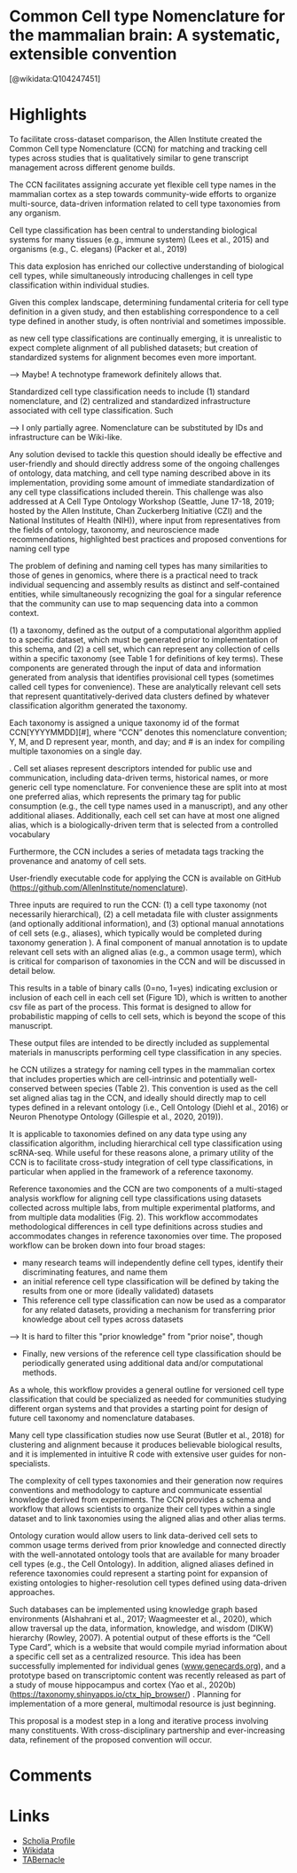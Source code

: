 
Common Cell type Nomenclature for the mammalian brain: A systematic, extensible convention
==========================================================================================
  
  [@wikidata:Q104247451]  

# Highlights

To facilitate cross-dataset comparison, the Allen Institute created the Common Cell type Nomenclature (CCN) for matching and tracking cell types across studies that is qualitatively similar to gene transcript management across different genome builds. 

The CCN facilitates assigning accurate yet flexible cell type names in the mammalian cortex as a step towards community-wide efforts to organize multi-source, data-driven information related to cell type taxonomies from any organism.

Cell type classification has been central to understanding biological systems for many tissues (e.g., immune system) (Lees et al., 2015) and organisms (e.g., C. elegans) (Packer et al., 2019)

This data explosion has enriched our collective understanding of biological cell types,
while simultaneously introducing challenges in cell type classification within individual studies.

Given this complex landscape, determining fundamental criteria for cell type definition in
a given study, and then establishing correspondence to a cell type defined in another study, is often nontrivial and sometimes impossible.

as new cell type classifications are continually emerging, it is unrealistic to expect complete alignment of all published datasets; but creation of standardized systems for alignment becomes even more important.

--> Maybe! A technotype framework definitely allows that.

Standardized cell type classification needs to include (1) standard nomenclature, and (2)
centralized and standardized infrastructure associated with cell type classification. Such

--> I only partially agree. Nomenclature can be substituted by IDs and infrastructure can be Wiki-like.

Any solution devised to tackle this question should ideally be effective and user-friendly and should directly address some of the ongoing challenges of ontology, data matching, and cell type naming described above in its implementation, providing some amount of immediate standardization of any cell type classifications included therein. This challenge was also addressed at A Cell Type Ontology Workshop (Seattle, June 17-18, 2019; hosted by the Allen Institute, Chan Zuckerberg Initiative (CZI) and the National Institutes of Health (NIH)), where input from representatives from the fields of ontology, taxonomy, and neuroscience made recommendations, highlighted best practices and proposed conventions for naming cell type

The problem of defining and naming cell types has many similarities to those of genes in genomics, where there is a practical need to track individual sequencing and assembly results as distinct and self-contained entities, while simultaneously recognizing the goal for a singular reference that the community can use to map sequencing data into a common context.

(1) a taxonomy, defined as the output of a computational algorithm applied to a specific dataset, which must be generated prior to implementation of this schema, and (2) a cell set, which can represent any collection of cells within a specific taxonomy (see Table 1 for definitions of key terms). These components are generated through the input of data and information generated from analysis that identifies provisional cell types (sometimes called cell types for convenience). These are analytically relevant cell sets that represent quantitatively-derived data clusters defined by whatever classification algorithm generated the taxonomy.

Each taxonomy is assigned a unique taxonomy id of the format CCN[YYYYMMDD][#], where “CCN” denotes this nomenclature convention; Y, M, and D represent year, month, and day; and # is an index for compiling multiple taxonomies on a single day.

. Cell set aliases represent descriptors intended for public use and communication, including data-driven terms, historical names, or more generic cell type nomenclature. For convenience these are split into at most one preferred alias, which represents the primary tag for public consumption (e.g., the cell type names used in a manuscript), and any other additional aliases.
Additionally, each cell set can have at most one aligned alias, which is a biologically-driven term that is selected from a controlled vocabulary

Furthermore, the CCN includes a series of metadata tags tracking the provenance and anatomy of cell sets.

User-friendly executable code for applying the CCN is available on GitHub (https://github.com/AllenInstitute/nomenclature).

Three inputs are required to run the CCN: (1) a cell type taxonomy (not necessarily
hierarchical), (2) a cell metadata file with cluster assignments (and optionally additional information), and (3) optional manual annotations of cell sets (e.g., aliases), which typically would be completed during taxonomy generation
). A final component of manual annotation is to update relevant cell sets with an aligned alias (e.g., a common usage term), which is critical for comparison of taxonomies in the CCN and will be discussed in detail below.

This results in a table of binary calls (0=no, 1=yes) indicating exclusion or inclusion of each cell in each cell set (Figure 1D), which is written to another csv file as part of the process. This format is designed to allow for probabilistic mapping of cells to cell sets, which is beyond the scope of this manuscript.

These output files are intended to be directly included as supplemental materials in manuscripts performing cell type classification in any species.

he CCN utilizes a strategy for naming cell types in the mammalian cortex that includes properties which are cell-intrinsic and potentially well-conserved between species (Table 2). This convention is used as the cell set aligned alias tag in the CCN, and ideally should directly map to cell types defined in a relevant ontology (i.e., Cell Ontology (Diehl et al., 2016) or Neuron Phenotype Ontology (Gillespie et al., 2020, 2019)).

It is applicable to taxonomies defined on any data type using any classification algorithm, including hierarchical cell type classification using scRNA-seq. While useful for these reasons alone, a primary utility of the CCN is to facilitate cross-study integration of cell type classifications, in particular when applied in the framework of a reference taxonomy.

Reference taxonomies and the CCN are two components of a multi-staged analysis
workflow for aligning cell type classifications using datasets collected across multiple labs, from multiple experimental platforms, and from multiple data modalities (Fig. 2). This workflow accommodates methodological differences in cell type definitions across studies and accommodates changes in reference taxonomies over time. The proposed workflow can be broken down into four broad stages:

-  many research teams will independently define cell types, identify their discriminating features, and name them
- an initial reference cell type classification will be defined by taking the results from one or more (ideally validated) datasets
- This reference cell type classification can now be used as a comparator for any related datasets, providing a mechanism for transferring prior knowledge about cell types across datasets

--> It is hard to filter this "prior knowledge" from "prior noise", though 

- Finally, new versions of the reference cell type classification should be periodically generated using additional data and/or computational methods.

As a whole, this workflow provides a general outline for versioned cell type classification that could be specialized as needed for communities studying different organ systems and that provides a starting point for design of future cell taxonomy and nomenclature databases.

Many cell type classification studies now use Seurat (Butler et al., 2018) for clustering and alignment because it produces believable biological results, and it is implemented in intuitive R code with extensive user guides for non-specialists.

The complexity of cell types taxonomies and their generation now requires conventions and methodology to capture and communicate essential knowledge derived from experiments. The CCN provides a schema and workflow that allows scientists to organize their cell types within a single dataset and to link taxonomies using the aligned alias and other alias terms.

Ontology curation would allow users to link data-derived cell sets to common usage terms derived from prior knowledge and connected directly with the well-annotated ontology tools that are available for many broader cell types (e.g., the Cell Ontology). In addition, aligned aliases defined in reference taxonomies could represent a starting point for expansion of existing ontologies to higher-resolution cell types defined using data-driven approaches.

Such databases can be implemented using knowledge graph based environments (Alshahrani et al., 2017; Waagmeester et al., 2020), which allow traversal up the data, information, knowledge, and wisdom (DIKW) hierarchy (Rowley, 2007). A potential output of these efforts is the “Cell Type Card”, which is a website that would compile myriad information about a specific cell set as a centralized resource. This idea has been successfully implemented for individual genes (www.genecards.org), and a prototype based on transcriptomic content was recently released as part of a study of mouse hippocampus and cortex (Yao et al., 2020b) (https://taxonomy.shinyapps.io/ctx_hip_browser/) . Planning for implementation of a more general, multimodal resource is just beginning.

This proposal is a modest step in a long and iterative process involving many
constituents. With cross-disciplinary partnership and ever-increasing data, refinement of the proposed convention will occur.


# Comments

# Links
  
 * [Scholia Profile](https://scholia.toolforge.org/work/Q104247451)  
 * [Wikidata](https://www.wikidata.org/wiki/Q104247451)  
 * [TABernacle](https://tabernacle.toolforge.org/?#/tab/manual/Q104247451/P921%3BP4510)  
